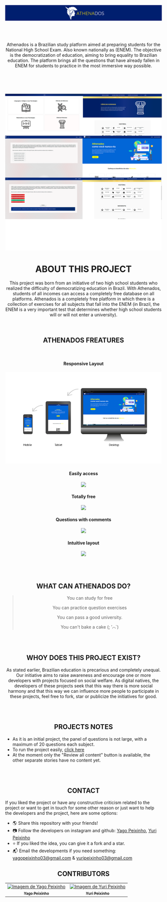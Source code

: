 <div align="center">
<img src="../_image/athenadosLogoReadme.png">


 <br>
 <br>
 <br>
 <br>
 
<p>
Athenados is a Brazilian study platform aimed at preparing students for the National High School Exam. Also known nationally as (ENEM). The objective is the democratization of education, aiming to bring equality to Brazilian education. The platform brings all the questions that have already fallen in ENEM for students to practice in the most immersive way possible. 
</p>

<br>
<br>
<br>
<br>
 
<img src="../_image/readmeBanner.png">

 <br>
 
# ABOUT THIS PROJECT
This project was born from an initiative of two high school students who realized the difficulty of democratizing education in Brazil. With Athenados, students of all incomes can access a completely free database on all platforms. Athenados is a completely free platform in which there is a collection of exercises for all subjects that fall into the ENEM (in Brazil, the ENEM is a very important test that determines whether high school students will or will not enter a university).


<br>
 
 ## ATHENADOS FREATURES
 <br>
 
 #### Responsive Layout
 <img src="../_image/responsividadeLayoutReadme.png">
 

 #### Easily access
 <img src="https://media3.giphy.com/media/pODmXwTlc3EhGrK2bq/giphy.gif?cid=790b761194ec007a51888442a233a6a186bea4f8263829bc&rid=giphy.gif&ct=g"> 
 
 
 
 #### Totally free
<img src="https://media1.giphy.com/media/vLAuWp6YCKKTRwokbS/giphy.gif?cid=790b76114fb03a5ca55328d22ca5f2c90b49ace1220188fc&rid=giphy.gif&ct=g">
 


 #### Questions with comments
<img src="https://media3.giphy.com/media/7HHbdqmmW9sB70ebn3/giphy.gif?cid=790b761191b59ff9e7604f339cc93de02d3565414f41b878&rid=giphy.gif&ct=g">
 
 

 #### Intuitive layout
<img src="https://media4.giphy.com/media/XpFpCPp7zeUUCVgyAp/giphy.gif?cid=790b761196fa463dc28145ebed5fc4a25ef0ace4731634fc&rid=giphy.gif&ct=g">
 
 
 <br>
 <br>
 <br>
 <br>
 
 ## WHAT CAN ATHENADOS DO?
> You can study for free
>
> You can practice question exercises
>
> You can pass a good university.
>
> You can't bake a cake (; ′⌒`)
 
 <br>
 <br>

 ## WHOY DOES THIS PROJECT EXIST?
As stated earlier, Brazilian education is precarious and completely unequal. Our initiative aims to raise awareness and encourage one or more developers with projects focused on social welfare. As digital natives, the developers of these projects seek that this way there is more social harmony and that this way we can influence more people to participate in these projects, feel free to fork, star or publicize the initiatives for good.

 
 <br>
 <br>

 ## PROJECTS NOTES
	
<div align="left">

- As it is an initial project, the panel of questions is not large, with a maximum of 20 questions each subject.
- To run the project easily, [click here](https://athenados.netlify.app)
- At the moment only the "Review all content" button is available, the other separate stories have no content yet.

 </div>
 
 <br>
 <br>
 
 ## CONTACT

 </div>
 
 If you liked the project or have any constructive criticism related to the project or want to get in touch for some other reason or just want to help the developers and the project, here are some options:
	
- 🌎 Share this repository with your friends!
- 📷 Follow the developers on instagram and github: [Yago Peixinho](https://www.instagram.com/yagopeixinho/?hl=pt-br), [Yuri Peixinho](https://www.instagram.com/peixinhoyuri/?hl=pt-br)
- ⭐ If you liked the idea, you can give it a fork and a star.
- 📬 Email the developments if you need something: yagopeixinho03@gmail.com & yuripeixinho03@gmail.com
 
 <div align="center">
 
 ## CONTRIBUTORS
 
 </div>
 
<table align="center">
<tr>
   <td align="center"> 
		<a href="https://github.com/yagopeixinho">
			  <img src="https://avatars.githubusercontent.com/u/81770553?v=4" width="100px;" alt="Imagem de Yago Peixinho">    
<br/>  
		<sub>
					<b>Yago Peixinho</b>
		</sub>
		</a> 
	</td> 
<td align="center" >
		<a href="https://github.com/yagopeixinho">
			 <img src="https://avatars.githubusercontent.com/u/80868258?v=4" width="100px;" 
 alt="Imagem de Yuri Peixinho">            
 <br/> 
	  <sub>
	  <b>Yuri Peixinho</b>
	  </sub>
	  </a>       
 </td>    


</tr>
   </table>
 
 
